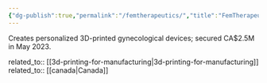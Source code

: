 ```yaml
---
{"dg-publish":true,"permalink":"/femtherapeutics/","title":"FemTherapeutics"}
---
```



Creates personalized 3D-printed gynecological devices; secured CA$2.5M in May 2023.

related_to:: [[3d-printing-for-manufacturing\|3d-printing-for-manufacturing]]
related_to:: [[canada\|Canada]]
